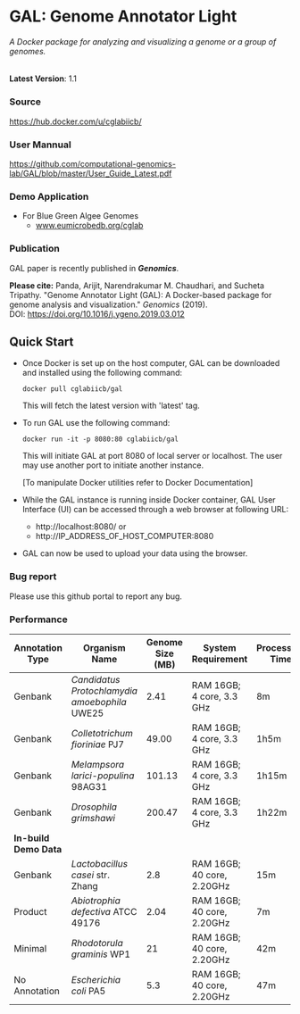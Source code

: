 # GAL: Genome Annotator Light
###### A Docker package for analyzing and visualizing a genome or a group of genomes. 

**Latest Version**: 1.1
### Source
https://hub.docker.com/u/cglabiicb/

### User Mannual
https://github.com/computational-genomics-lab/GAL/blob/master/User_Guide_Latest.pdf
### Demo Application
- For Blue Green Algee Genomes 
  - www.eumicrobedb.org/cglab
### Publication
GAL paper is recently published in ***Genomics***.  

**Please cite:**
Panda, Arijit, Narendrakumar M. Chaudhari, and Sucheta Tripathy. "Genome Annotator Light (GAL): A Docker-based package for genome analysis and visualization." *Genomics* (2019).  
DOI: https://doi.org/10.1016/j.ygeno.2019.03.012  

## Quick Start
 - Once Docker is set up on the host computer, GAL can be downloaded and installed using the following command:
    ```
    docker pull cglabiicb/gal
    ``` 
    This will fetch the latest version with 'latest' tag.
 - To run GAL use the following command:
   ```
   docker run -it -p 8080:80 cglabiicb/gal
   ```

    This will initiate GAL at port 8080 of local server or localhost. The user may use another port to initiate another instance.
    
    [To manipulate Docker utilities refer to Docker Documentation]
 - While the GAL instance is running inside Docker container, GAL User Interface (UI) can be accessed through a web browser at following URL:
   - http://localhost:8080/ or
   - http://IP_ADDRESS_OF_HOST_COMPUTER:8080
        
 - GAL can now be used to upload your data using the browser.

### Bug report
Please use this github portal to report any bug.


### Performance

| __Annotation Type__ | __Organism Name__ | __Genome Size (MB)__ | __System Requirement__ | __Processing Time__ |
|---------------------|-------------------|-----------------|--------------------------|---------------------|
| Genbank| *Candidatus Protochlamydia amoebophila* UWE25|  2.41          | RAM 16GB; 4 core, 3.3 GHz           |  8m  |
| Genbank| *Colletotrichum fioriniae* PJ7 |  49.00          | RAM 16GB; 4 core, 3.3 GHz            |  1h5m  |
| Genbank| *Melampsora larici-populina* 98AG31|  101.13          | RAM 16GB; 4 core, 3.3 GHz           |  1h15m  |
| Genbank| *Drosophila grimshawi* |  200.47          | RAM 16GB; 4 core, 3.3 GHz           | 1h22m  |
| **In-build Demo Data** |
| Genbank| *Lactobacillus casei* str. Zhang|  2.8          | RAM 16GB; 40 core, 2.20GHz           |  15m  |
| Product| *Abiotrophia defectiva* ATCC 49176|  2.04          | RAM 16GB; 40 core, 2.20GHz           |  7m  |
| Minimal| *Rhodotorula graminis* WP1|  21          | RAM 16GB; 40 core, 2.20GHz           |  42m  |
| No Annotation| *Escherichia coli* PA5|  5.3          | RAM 16GB; 40 core, 2.20GHz           |  47m  |

